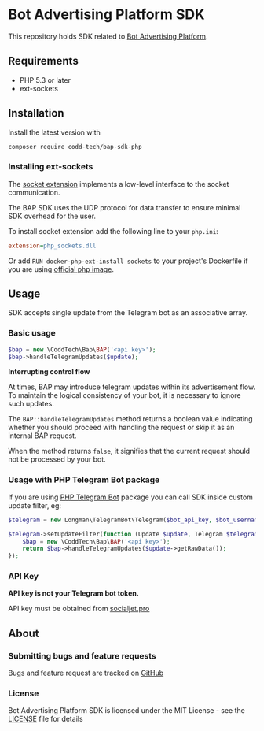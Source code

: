 # Bot Advertising Platform SDK

This repository holds SDK related to
[Bot Advertising Platform](https://publisher.socialjet.pro/).

## Requirements

- PHP 5.3 or later
- ext-sockets

## Installation

Install the latest version with

```bash
composer require codd-tech/bap-sdk-php
```

### Installing ext-sockets

The [socket extension](https://www.php.net/manual/en/book.sockets.php) implements a low-level interface to the socket communication.

The BAP SDK uses the UDP protocol for data transfer to ensure minimal SDK overhead for the user.

To install socket extension add the following line to your `php.ini`:

```ini
extension=php_sockets.dll
```

Or add `RUN docker-php-ext-install sockets` to your project's Dockerfile if you are using [official php image](https://hub.docker.com/_/php). 



## Usage

SDK accepts single update from the Telegram bot as an associative array.

### Basic usage

```php
$bap = new \CoddTech\Bap\BAP('<api key>');
$bap->handleTelegramUpdates($update);
```

**Interrupting control flow**

At times, BAP may introduce telegram updates within its advertisement flow. To maintain the logical consistency of your bot, it is necessary to ignore such updates.  

The `BAP::handleTelegramUpdates` method returns a boolean value indicating whether you should proceed with handling the request or skip it as an internal BAP request.

When the method returns `false`, it signifies that the current request should not be processed by your bot.

### Usage with PHP Telegram Bot package

If you are using [PHP Telegram Bot]() package you can call SDK inside custom update filter, eg:

```php
$telegram = new Longman\TelegramBot\Telegram($bot_api_key, $bot_username);

$telegram->setUpdateFilter(function (Update $update, Telegram $telegram, &$reason = 'Update denied by update_filter') {
    $bap = new \CoddTech\Bap\BAP('<api key>');
    return $bap->handleTelegramUpdates($update->getRawData());
});
```

### API Key

**API key is not your Telegram bot token.**

API key must be obtained from [socialjet.pro](https://publisher.socialjet.pro/)

## About

### Submitting bugs and feature requests

Bugs and feature request are tracked on [GitHub](https://github.com/codd-tech/bap-sdk-php)

### License

Bot Advertising Platform SDK is licensed under the MIT License - see the [LICENSE](LICENSE) file for details
